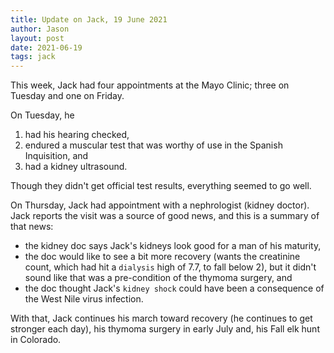 ```yaml
---
title: Update on Jack, 19 June 2021
author: Jason
layout: post
date: 2021-06-19
tags: jack
---
```


This week, Jack had four appointments at the Mayo Clinic; three on Tuesday and one on Friday. 

On Tuesday, he 

1. had his hearing checked,
2. endured a muscular test that was worthy of use in the Spanish Inquisition, and
3. had a kidney ultrasound.

Though they didn't get official test results, everything seemed to go well.

On Thursday, Jack had appointment with a nephrologist (kidney doctor).  Jack reports the visit was a source of good news, and this is a summary of that news:

* the kidney doc says Jack's kidneys look good for a man of his maturity,
* the doc would like to see a bit more recovery (wants the creatinine count, which had hit a `dialysis` high of 7.7, to fall below 2), but it didn't sound like that was a pre-condition of the thymoma surgery, and
* the doc thought Jack's `kidney shock` could have been a consequence of the West Nile virus infection.

With that, Jack continues his march toward recovery (he continues to get stronger each day), his thymoma surgery in early July and, his Fall elk hunt in Colorado.

<!--
SYNTAX FOR IMAGES
* use services to create JPG and to create thumbnail that is 720px wide

[![ALT-TEXT](/assets/images/filename-thumbnail.jpg)](/assets/images/filename.jpg)
-->

<!--
SYNTAX FOR VIDEO
* convert MOV to mp4 using VLC

<video width="480" height="320" controls="controls">
  <source src="/assets/media/filename.m4v" type="video/mp4">
</video>
-->
